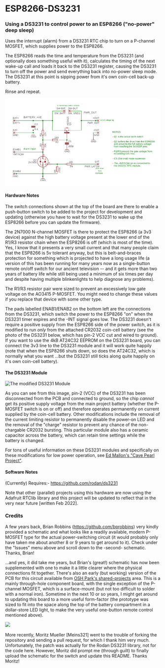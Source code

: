 # ESP8266-DS3231
### Using a DS3231 to control power to an ESP8266 ("no-power" deep sleep)

Uses the interrupt (alarm) from a DS3231 RTC chip to turn on a P-channel MOSFET, which supplies power to the ESP8266.

The ESP8266 reads the time and temperature from the DS3231 (and optionally does something useful with it), calculates the timing of the next wake-up call and loads it back to the DS3231 register, causing the DS3231 to turn off the power and send everything back into no-power sleep mode.  The DS3231 at this point is sipping power from it's own coin-cell back-up battery.

Rinse and repeat.

![Schematic of GPIO/DS3231-controlled switch](./ESP_Power_Latch.png)

#### Hardware Notes

The switch connections shown at the top of the board are there to enable a push-button switch to be added to the project for development and updating (otherwise you have to wait for the DS3231 to wake up the ESP8266 before you can update the firmware).

The 2N7000 N-channel MOSFET is there to protect the ESP8266 (a 3v3 device) against the high battery voltage present at the lower end of the R1/R3 resistor chain when the ESP8266 is off (which is most of the time).  Yes, I know that it presents a very small current and that many people claim that the ESP8266 is 5v tolerant anyway, but this is belt-and-braces protection for something which is projected to have a long usage life (a version of this has been running for many years now as a single-button remote on/off switch for our ancient television -- and it gets more than two years of battery life while still being used a minimum of six times per day and despite having multiple blinkenlights to help diagnose any problems).

The R1/R3 resistor pair were sized to prevent an excessively low gate voltage on the AO3415 P-MOSFET.  You might need to change these values if you replace that device with some other type.

The pads labelled ENAB1/ENAB2 on the bottom left are the connections from the DS3231, which switch the power to the ESP8266 "on" when the DS3231 timer expires and the -INT signal goes low.  The DS3231 doesn't require a positive supply from the ESP8266 side of the power switch, as it is modified to run *only* from the attached CR2032 coin-cell battery (see the photo of the DS3231 below, which has pin-2 VCC cut and wired to ground).  If you want to use the 4kB AT24C32 EEPROM on the DS3231 board, you can connect the 3v3 line to the DS3231 module and it will work quite happily (note that when the ESP8266 shuts down, so does the AT24C32, which is normally what you want ...but the DS3231 still ticks along quite happily on it's own coin-cell battery).

#### The DS3231 Module

![The modified DS3231 Module](https://www.pucebaboon.com/images/DS3231-mod.jpg)

As you can see from this image, pin-2 (VCC) of the DS3231 has been disconnected from the PCB and connected to ground, so the chip *cannot* get its positive supply voltage from the main project battery (whether the P-MOSFET switch is on or off) and therefore operates permanently on current supplied by the coin-cell battery. Other modifications include the removal of the current limiting resistor to permanently disable the power-on LED and the removal of the "charge" resistor to prevent any chance of the non-chargable CR2032 bursting. This particular module also has a ceramic capacitor across the battery, which can retain time settings while the battery is changed.

For tons of useful information on these DS3231 modules and specifically on these modifications for low power operation, see [Ed Mallon's "Cave Pearl Project"](https://thecavepearlproject.org/2014/05/21/using-a-cheap-3-ds3231-rtc-at24c32-eeprom-from-ebay/).

#### Software Notes
(Currently) Requires:- https://github.com/rodan/ds3231
 
Note that other (parallel) projects using this hardware are now using the Adafruit RTClib library and this project will be updated to reflect that in the very near future [written Feb 2022].


### Credits

A few years back, Brian Robbins (https://github.com/bprobbins) very kindly provided a schematic and what looks like a readily available, modern P-MOSFET type for the actual power-switching circuit (it would probably only have taken me about another 8 or 9 years to get around to it).  Check under the "Issues" menu above and scroll down to the -second- schematic.  Thanks, Brian!

...and yes, it did take me years, but Brian's (great!) schematic has now been supplemented with one to make it a little clearer where the physical connections fit together.  There's also an early (but working) version of the PCB for this circuit available from [OSH Park's shared-projects](https://oshpark.com/shared_projects/iFWjTLa5) area.  This is a mainly through-hole component board, with the single exception of the P-channel MOSFET, which is a surface-mount (but not too difficult to solder with a normal iron). Sometime in the next 10 or so years, I might get around to updating this board to a more useful form-factor (the prototype was sized to fit into the space along the top of the battery compartment in a dollar-store LED light, to make the very useful one-button remote control mentioned above). 

<img src="https://www.pucebaboon.com/images/One-Button-Remote_thumb.jpg" width="150">


  
More recently, Moritz Mueller [Meins321] went to the trouble of forking the repository and sending a pull request, for which I thank him very much.  Unfortunately, the patch was actually for the Rodan DS3231 library, not for the code here.  However, Moritz did prompt me (through guilt) to finally upload the schematic for the switch and update this README.  Thanks Moritz!

